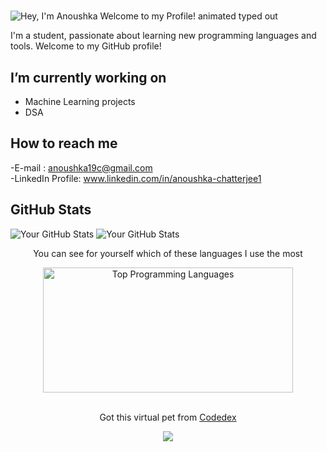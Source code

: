 #
<img src="https://readme-typing-svg.demolab.com?font=Operator+Mono&size=37&duration=2800&pause=2000&color=FAFAFA&center=true&vCenter=true&width=940&height=50&lines=Hello%2C+ my+name+is+Anoushka+Chatterjee!" align="middle" alt="Hey, I'm Anoushka Welcome to my Profile! animated typed out">

I'm a student, passionate about learning new programming languages and tools. Welcome to my GitHub profile!

##  I’m currently working on

- Machine Learning projects
- DSA

## How to reach me

-E-mail : anoushka19c@gmail.com\
-LinkedIn Profile: www.linkedin.com/in/anoushka-chatterjee1

##  GitHub Stats

![Your GitHub Stats](https://github-readme-activity-graph.vercel.app/graph?username=anoushkaacc&radius=32&theme=github-dark&area=true&order=5&hide_border=true)
![Your GitHub Stats](https://github-readme-stats.vercel.app/api?username=anoushkaacc&show_icons=true&theme=radical)

<p align="center">
  You can see for yourself which of these languages I use the most
</p>
<div align="center">
  <img src="https://github-readme-stats.vercel.app/api/top-langs/?username=anoushkaacc&theme=tokyonight" width="400" height="200" alt="Top Programming Languages">
</div>
<br>

<p align="center">
  Got this virtual pet from <a href="https://www.codedex.io/@Anoushkaacc">Codedex</a>
</p>
<div align="center" display="flex">
 <a href="https://www.codedex.io/@anoushkaacc/30-nites-of-code"><img src="https://www.codedex.io/images/code-nights/baby-neutral-dragon.gif"></a>
</div>
